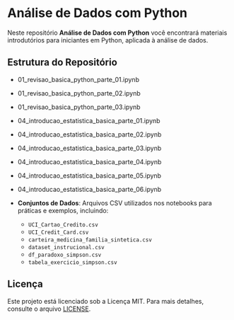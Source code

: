 # Análise de Dados com Python

Neste repositório **Análise de Dados com Python** você encontrará materiais introdutórios para iniciantes em Python, aplicada à análise de dados.

## Estrutura do Repositório
- 01_revisao_basica_python_parte_01.ipynb
- 01_revisao_basica_python_parte_02.ipynb
- 01_revisao_basica_python_parte_03.ipynb
- 04_introducao_estatistica_basica_parte_01.ipynb
- 04_introducao_estatistica_basica_parte_02.ipynb
- 04_introducao_estatistica_basica_parte_03.ipynb
- 04_introducao_estatistica_basica_parte_04.ipynb
- 04_introducao_estatistica_basica_parte_05.ipynb
- 04_introducao_estatistica_basica_parte_06.ipynb
 
- **Conjuntos de Dados**: Arquivos CSV utilizados nos notebooks para práticas e exemplos, incluindo:
  - `UCI_Cartao_Credito.csv`
  - `UCI_Credit_Card.csv`
  - `carteira_medicina_familia_sintetica.csv`
  - `dataset_instrucional.csv`
  - `df_paradoxo_simpson.csv`
  - `tabela_exercicio_simpson.csv`

## Licença
Este projeto está licenciado sob a Licença MIT. Para mais detalhes, consulte o arquivo [LICENSE](LICENSE).
